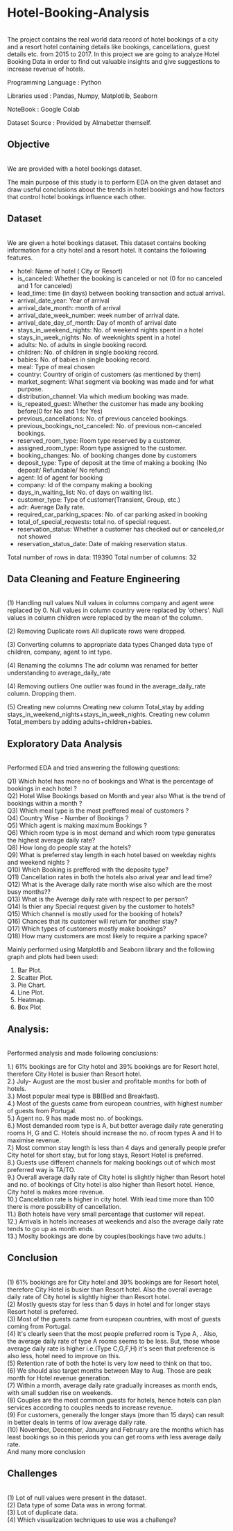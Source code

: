 <h1>Hotel-Booking-Analysis</h1><br>
The project contains the real world data record of hotel bookings of a city and a resort hotel containing details like bookings, cancellations, guest details etc. from 2015 to 2017. In this project we are going to analyze Hotel Booking Data in order to find out valuable insights and give suggestions to increase revenue of hotels.<br>

Programming Language : Python

Libraries used : Pandas, Numpy, Matplotlib, Seaborn

NoteBook : Google Colab

Dataset Source : Provided by Almabetter themself.

<h2>Objective</h2><br>
We are provided with a hotel bookings dataset.

The main purpose of this study is to perform EDA on the given dataset and draw useful conclusions about the trends in hotel bookings and how factors that control hotel bookings influence each other.

<h2>Dataset</h2><br>
We are given a hotel bookings dataset. This dataset contains booking information for a city hotel and a resort hotel. It contains the following features.

- hotel: Name of hotel ( City or Resort)
- is_canceled: Whether the booking is canceled or not (0 for no canceled and 1 for canceled)
- lead_time: time (in days) between booking transaction and actual arrival.
- arrival_date_year: Year of arrival
- arrival_date_month: month of arrival
- arrival_date_week_number: week number of arrival date.
- arrival_date_day_of_month: Day of month of arrival date
- stays_in_weekend_nights: No. of weekend nights spent in a hotel
- stays_in_week_nights: No. of weeknights spent in a hotel
- adults: No. of adults in single booking record.
- children: No. of children in single booking record.
- babies: No. of babies in single booking record. 
- meal: Type of meal chosen 
- country: Country of origin of customers (as mentioned by them)
- market_segment: What segment via booking was made and for what purpose.
- distribution_channel: Via which medium booking was made.
- is_repeated_guest: Whether the customer has made any booking before(0 for No and 1 for Yes)
- previous_cancellations: No. of previous canceled bookings.
- previous_bookings_not_canceled: No. of previous non-canceled bookings.
- reserved_room_type: Room type reserved by a customer.
- assigned_room_type: Room type assigned to the customer.
- booking_changes: No. of booking changes done by customers
- deposit_type: Type of deposit at the time of making a booking (No deposit/ Refundable/ No refund)
- agent: Id of agent for booking
- company: Id of the company making a booking
- days_in_waiting_list: No. of days on waiting list.
- customer_type: Type of customer(Transient, Group, etc.)
- adr: Average Daily rate.
- required_car_parking_spaces: No. of car parking asked in booking
- total_of_special_requests: total no. of special request.
- reservation_status: Whether a customer has checked out or canceled,or not showed 
- reservation_status_date: Date of making reservation status.
  
Total number of rows in data: 119390
Total number of columns: 32

<h2>Data Cleaning and Feature Engineering</h2><br>
(1) Handling null values
Null values in columns company and agent were replaced by 0.
Null values in column country were replaced by 'others'.
Null values in column children were replaced by the mean of the column.

(2) Removing Duplicate rows
All duplicate rows were dropped.

(3) Converting columns to appropriate data types
Changed data type of children, company, agent to int type.

(4) Renaming the columns
The adr column was renamed for better understanding to average_daily_rate

(4) Removing outliers
One outlier was found in the average_daily_rate column. Dropping them.

(5) Creating new columns
Creating new column Total_stay by adding stays_in_weekend_nights+stays_in_week_nights.
Creating new column Total_members by adding adults+children+babies.

<h2>Exploratory Data Analysis</h2><br>
Performed EDA and tried answering the following questions:

 Q1) Which hotel has more no of bookings and What is the  percentage of bookings in each hotel ?<br>
 Q2) Hotel Wise Bookings based on Month and year also What is the trend of bookings within a month ?<br>
 Q3) Which meal type is the  most preffered meal of customers ?<br>
 Q4) Country Wise - Number of Bookings ?<br>
 Q5) Which agent is making maximum Bookings ?<br>
 Q6) Which room type is in most demand and which room type generates the  highest average daily rate?<br>
 Q8) How long do people stay at the hotels?<br>
 Q9) What is preferred stay length in each hotel based on weekday nights and weekend nights ?<br>
 Q10) Which Booking is preffered with the deposite type?<br>
 Q11) Cancellation rates in both the hotels also arival year and  lead time?<br>
 Q12) What is the Average daily rate month wise also which are the most busy months??<br>
 Q13) What is the Average daily rate with respect to per person?<br>
 Q14) Is thier any Special request given by the customer to hotels?<br>
 Q15) Which channel is mostly used for the booking of hotels? <br>
 Q16) Chances that its customer will return for another stay?<br>
 Q17) Which types of customers mostly make bookings?<br>
 Q18) How many customers are most likely to require a parking space?<br>
 
Mainly performed using Matplotlib and Seaborn library and the following graph and plots had been used:
1) Bar Plot.
2) Scatter Plot.
3) Pie Chart.
4) Line Plot.
5) Heatmap.
6) Box Plot

<h2>Analysis:</h2><br>
Performed analysis and made following conclusions:

 1.) 61% bookings are for City hotel and 39% bookings are for Resort hotel, therefore City Hotel is busier than Resort hotel. <br>
 2.) July- August are the most busier and profitable months for both of hotels.  <br>
 3.) Most popular meal type is BB(Bed and Breakfast).<br>
 4.) Most of the guests came from european countries, with highest number of guests from Portugal.<br>
 5.) Agent no. 9 has made most no. of bookings.<br>
 6.) Most demanded room type is A, but better average daily rate generating rooms H, G and C. Hotels should increase the no. of room types A and H to maximise revenue.<br>
 7.) Most common stay length is less than 4 days and generally people prefer City hotel for short stay, but for long stays, Resort Hotel is preferred.<br>
 8.) Guests use different channels for making bookings out of which most preferred way is TA/TO.<br> 
 9.) Overall average daily rate of City hotel is slightly higher than Resort hotel and no. of bookings of City hotel is also higher than Resort hotel. Hence, City hotel is makes more revenue.<br>
 10.) Cancelation rate is higher in city hotel. With lead time more than 100 there is more possibility of cancellation.<br>
 11.) Both hotels have very small percentage that customer will repeat.<br>
 12.) Arrivals in hotels increases at weekends and also the average daily rate tends to go up as month ends. <br>
 13.) Moslty bookings are done by couples(bookings have two adults.)<br>
 
<h2>Conclusion</h2><br>
(1) 61% bookings are for City hotel and 39% bookings are for Resort hotel, therefore City Hotel is busier than Resort hotel. Also the overall average daily rate of City hotel is slightly higher than Resort hotel.<br>
(2) Mostly guests stay for less than 5 days in hotel and for longer stays Resort hotel is preferred.<br>
(3) Most of the guests came from european countries, with most of guests coming from Portugal.<br>
(4) It's clearly seen that the most people preferred room is Type A, . Also, the average daily rate of type A rooms seems to be less. But, those whose average daily rate is higher i.e.(Type C,G,F,H) it's seen that preference is also less, hotel need to improve on this.<br>
(5) Retention rate of both the hotel is very low need to think on that too.<br>
(6) We should also target months between May to Aug. Those are peak month for Hotel revenue generation. <br>
(7) Within a month, average daily rate gradually increases as month ends, with small sudden rise on weekends.<br>
(8) Couples are the most common guests for hotels, hence hotels can plan services according to couples needs to increase revenue.<br>
(9) For customers, generally the longer stays (more than 15 days) can result in better deals in terms of low average daily rate.<br>
(10) November, December, January and February are the months which has least bookings so in this periods you can get rooms with less average daily rate.<br>
And many more conclusion

<h2>Challenges</h2><br>
(1) Lot of null values were present in the dataset.<br>
(2) Data type of some Data was in wrong format.<br>
(3) Lot of duplicate data.<br>
(4) Which visualization techniques to use was a challenge?<br>
